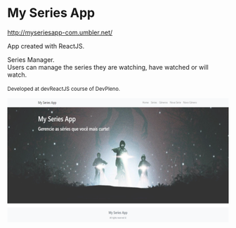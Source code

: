 # My Series App

<a href="http://myseriesapp-com.umbler.net/" target="_blank">http://myseriesapp-com.umbler.net/</a>

App created with ReactJS.

Series Manager. <br />
Users can manage the series they are watching, have watched or will watch.

<small>Developed at devReactJS course of DevPleno.</small>

<img src="https://raw.githubusercontent.com/carlosdiver/my-series-app/master/public/screenshot.png" alt="My Series App" />
